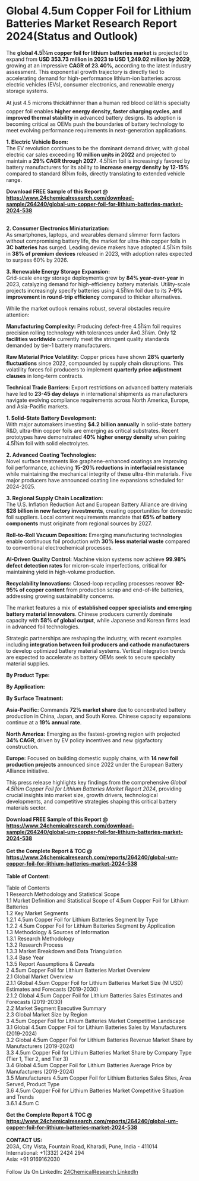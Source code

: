 <h1>Global 4.5um Copper Foil for Lithium Batteries Market Research Report 2024(Status and Outlook)</h1><p>The <strong>global 4.5Î¼m copper foil for lithium batteries market</strong> is projected to expand from <strong>USD 353.73 million in 2023 to USD 1,249.02 million by 2029</strong>, growing at an impressive <strong>CAGR of 23.40%</strong>, according to the latest industry assessment. This exponential growth trajectory is directly tied to accelerating demand for high-performance lithium-ion batteries across electric vehicles (EVs), consumer electronics, and renewable energy storage systems.</p><p>At just 4.5 microns thickâthinner than a human red blood cellâthis specialty copper foil enables <strong>higher energy density, faster charging cycles, and improved thermal stability</strong> in advanced battery designs. Its adoption is becoming critical as OEMs push the boundaries of battery technology to meet evolving performance requirements in next-generation applications.</p><p><strong>1. Electric Vehicle Boom:</strong><br>
The EV revolution continues to be the dominant demand driver, with global electric car sales exceeding <strong>10 million units in 2022</strong> and projected to maintain a <strong>29% CAGR through 2027</strong>. 4.5Î¼m foil is increasingly favored by battery manufacturers for its ability to <strong>increase energy density by 12-15%</strong> compared to standard 8Î¼m foils, directly translating to extended vehicle range.</p><div><b>Download FREE Sample of this Report @ 
            <a href="https://www.24chemicalresearch.com/download-sample/264240/global-um-copper-foil-for-lithium-batteries-market-2024-538">
            https://www.24chemicalresearch.com/download-sample/264240/global-um-copper-foil-for-lithium-batteries-market-2024-538</a></b></div><br><p><strong>2. Consumer Electronics Miniaturization:</strong><br>
As smartphones, laptops, and wearables demand slimmer form factors without compromising battery life, the market for ultra-thin copper foils in <strong>3C batteries</strong> has surged. Leading device makers have adopted 4.5Î¼m foils in <strong>38% of premium devices</strong> released in 2023, with adoption rates expected to surpass 60% by 2026.</p><p><strong>3. Renewable Energy Storage Expansion:</strong><br>
Grid-scale energy storage deployments grew by <strong>84% year-over-year</strong> in 2023, catalyzing demand for high-efficiency battery materials. Utility-scale projects increasingly specify batteries using 4.5Î¼m foil due to its <strong>7-9% improvement in round-trip efficiency</strong> compared to thicker alternatives.</p><p>While the market outlook remains robust, several obstacles require attention:</p><p><strong>Manufacturing Complexity:</strong> Producing defect-free 4.5Î¼m foil requires precision rolling technology with tolerances under Â±0.3Î¼m. Only <strong>12 facilities worldwide</strong> currently meet the stringent quality standards demanded by tier-1 battery manufacturers.</p><p><strong>Raw Material Price Volatility:</strong> Copper prices have shown <strong>28% quarterly fluctuations</strong> since 2022, compounded by supply chain disruptions. This volatility forces foil producers to implement <strong>quarterly price adjustment clauses</strong> in long-term contracts.</p><p><strong>Technical Trade Barriers:</strong> Export restrictions on advanced battery materials have led to <strong>23-45 day delays</strong> in international shipments as manufacturers navigate evolving compliance requirements across North America, Europe, and Asia-Pacific markets.</p><p><strong>1. Solid-State Battery Development:</strong><br>
With major automakers investing <strong>$4.2 billion annually</strong> in solid-state battery R&amp;D, ultra-thin copper foils are emerging as critical substrates. Recent prototypes have demonstrated <strong>40% higher energy density</strong> when pairing 4.5Î¼m foil with solid electrolytes.</p><p><strong>2. Advanced Coating Technologies:</strong><br>
Novel surface treatments like graphene-enhanced coatings are improving foil performance, achieving <strong>15-20% reductions in interfacial resistance</strong> while maintaining the mechanical integrity of these ultra-thin materials. Five major producers have announced coating line expansions scheduled for 2024-2025.</p><p><strong>3. Regional Supply Chain Localization:</strong><br>
The U.S. Inflation Reduction Act and European Battery Alliance are driving <strong>$28 billion in new factory investments</strong>, creating opportunities for domestic foil suppliers. Local content requirements mandate that <strong>65% of battery components</strong> must originate from regional sources by 2027.</p><p><strong>Roll-to-Roll Vacuum Deposition:</strong> Emerging manufacturing technologies enable continuous foil production with <strong>30% less material waste</strong> compared to conventional electrochemical processes.</p><p><strong>AI-Driven Quality Control:</strong> Machine vision systems now achieve <strong>99.98% defect detection rates</strong> for micron-scale imperfections, critical for maintaining yield in high-volume production.</p><p><strong>Recyclability Innovations:</strong> Closed-loop recycling processes recover <strong>92-95% of copper content</strong> from production scrap and end-of-life batteries, addressing growing sustainability concerns.</p><p>The market features a mix of <strong>established copper specialists and emerging battery material innovators</strong>. Chinese producers currently dominate capacity with <strong>58% of global output</strong>, while Japanese and Korean firms lead in advanced foil technologies.</p><p>Strategic partnerships are reshaping the industry, with recent examples including <strong>integration between foil producers and cathode manufacturers</strong> to develop optimized battery material systems. Vertical integration trends are expected to accelerate as battery OEMs seek to secure specialty material supplies.</p><p><strong>By Product Type:</strong></p><p><strong>By Application:</strong></p><p><strong>By Surface Treatment:</strong></p><p><strong>Asia-Pacific:</strong> Commands <strong>72% market share</strong> due to concentrated battery production in China, Japan, and South Korea. Chinese capacity expansions continue at a <strong>19% annual rate</strong>.</p><p><strong>North America:</strong> Emerging as the fastest-growing region with projected <strong>34% CAGR</strong>, driven by EV policy incentives and new gigafactory construction.</p><p><strong>Europe:</strong> Focused on building domestic supply chains, with <strong>14 new foil production projects</strong> announced since 2022 under the European Battery Alliance initiative.</p><p>This press release highlights key findings from the comprehensive <em>Global 4.5Î¼m Copper Foil for Lithium Batteries Market Report 2024</em>, providing crucial insights into market size, growth drivers, technological developments, and competitive strategies shaping this critical battery materials sector.</p><div><b>Download FREE Sample of this Report @ 
            <a href="https://www.24chemicalresearch.com/download-sample/264240/global-um-copper-foil-for-lithium-batteries-market-2024-538">
            https://www.24chemicalresearch.com/download-sample/264240/global-um-copper-foil-for-lithium-batteries-market-2024-538</a></b></div><br><div><b>Get the Complete Report & TOC @ 
            <a href="https://www.24chemicalresearch.com/reports/264240/global-um-copper-foil-for-lithium-batteries-market-2024-538">
            https://www.24chemicalresearch.com/reports/264240/global-um-copper-foil-for-lithium-batteries-market-2024-538</a></b></div><br>
            <b>Table of Content:</b><p>Table of Contents<br />
1 Research Methodology and Statistical Scope<br />
1.1 Market Definition and Statistical Scope of 4.5um Copper Foil for Lithium Batteries<br />
1.2 Key Market Segments<br />
1.2.1 4.5um Copper Foil for Lithium Batteries Segment by Type<br />
1.2.2 4.5um Copper Foil for Lithium Batteries Segment by Application<br />
1.3 Methodology & Sources of Information<br />
1.3.1 Research Methodology<br />
1.3.2 Research Process<br />
1.3.3 Market Breakdown and Data Triangulation<br />
1.3.4 Base Year<br />
1.3.5 Report Assumptions & Caveats<br />
2 4.5um Copper Foil for Lithium Batteries Market Overview<br />
2.1 Global Market Overview<br />
2.1.1 Global 4.5um Copper Foil for Lithium Batteries Market Size (M USD) Estimates and Forecasts (2019-2030)<br />
2.1.2 Global 4.5um Copper Foil for Lithium Batteries Sales Estimates and Forecasts (2019-2030)<br />
2.2 Market Segment Executive Summary<br />
2.3 Global Market Size by Region<br />
3 4.5um Copper Foil for Lithium Batteries Market Competitive Landscape<br />
3.1 Global 4.5um Copper Foil for Lithium Batteries Sales by Manufacturers (2019-2024)<br />
3.2 Global 4.5um Copper Foil for Lithium Batteries Revenue Market Share by Manufacturers (2019-2024)<br />
3.3 4.5um Copper Foil for Lithium Batteries Market Share by Company Type (Tier 1, Tier 2, and Tier 3)<br />
3.4 Global 4.5um Copper Foil for Lithium Batteries Average Price by Manufacturers (2019-2024)<br />
3.5 Manufacturers 4.5um Copper Foil for Lithium Batteries Sales Sites, Area Served, Product Type<br />
3.6 4.5um Copper Foil for Lithium Batteries Market Competitive Situation and Trends<br />
3.6.1 4.5um C</p><div><b>Get the Complete Report & TOC @ 
            <a href="https://www.24chemicalresearch.com/reports/264240/global-um-copper-foil-for-lithium-batteries-market-2024-538">
            https://www.24chemicalresearch.com/reports/264240/global-um-copper-foil-for-lithium-batteries-market-2024-538</a></b></div><br><b>CONTACT US:</b><br>
            203A, City Vista, Fountain Road, Kharadi, Pune, India - 411014<br>
            International: +1(332) 2424 294<br>
            Asia: +91 9169162030 <br><br>
            Follow Us On LinkedIn: <a href="https://www.linkedin.com/company/24chemicalresearch/">24ChemicalResearch LinkedIn</a>